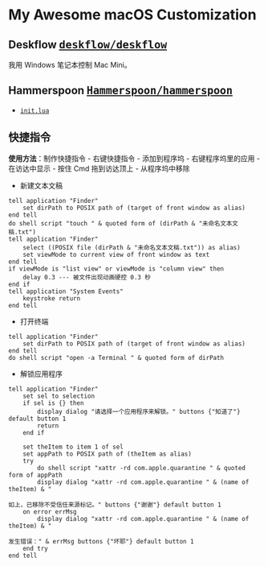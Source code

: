 # My Awesome macOS Customization

## Deskflow <kbd>[deskflow/deskflow](https://github.com/deskflow/deskflow)</kbd>
我用 Windows 笔记本控制 Mac Mini。

## Hammerspoon <kbd>[Hammerspoon/hammerspoon](https://github.com/Hammerspoon/hammerspoon)</kbd>
- [`init.lua`](./init.lua)

## 快捷指令
**使用方法**：制作快捷指令 - 右键快捷指令 - 添加到程序坞 - 右键程序坞里的应用 - 在访达中显示 - 按住 Cmd 拖到访达顶上 - 从程序坞中移除

- 新建文本文稿
```AppleScript
tell application "Finder"
	set dirPath to POSIX path of (target of front window as alias)
end tell
do shell script "touch " & quoted form of (dirPath & "未命名文本文稿.txt")
tell application "Finder"
	select ((POSIX file (dirPath & "未命名文本文稿.txt")) as alias)
	set viewMode to current view of front window as text
end tell
if viewMode is "list view" or viewMode is "column view" then
	delay 0.3 --- 被文件出现动画硬控 0.3 秒
end if
tell application "System Events"
	keystroke return
end tell
```

- 打开终端
```AppleScript
tell application "Finder"
	set dirPath to POSIX path of (target of front window as alias)
end tell
do shell script "open -a Terminal " & quoted form of dirPath
```

- 解锁应用程序
```AppleScript
tell application "Finder"
	set sel to selection
	if sel is {} then
		display dialog "请选择一个应用程序来解锁。" buttons {"知道了"} default button 1
		return
	end if

	set theItem to item 1 of sel
	set appPath to POSIX path of (theItem as alias)
	try
		do shell script "xattr -rd com.apple.quarantine " & quoted form of appPath
		display dialog "xattr -rd com.apple.quarantine " & (name of theItem) & "

如上，已移除不受信任来源标记。" buttons {"谢谢"} default button 1
	on error errMsg
		display dialog "xattr -rd com.apple.quarantine " & (name of theItem) & "

发生错误：" & errMsg buttons {"坏耶"} default button 1
	end try
end tell
```
